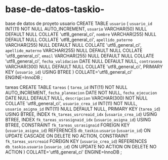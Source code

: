 # base-de-datos-taskio-
base de datos de proyeto
usuario 
CREATE TABLE `usuario` (
	`usuario_id` INT(11) NOT NULL AUTO_INCREMENT,
	`usuario` VARCHAR(50) NULL DEFAULT NULL COLLATE 'utf8_general_ci',
	`nombre` VARCHAR(255) NULL DEFAULT NULL COLLATE 'utf8_general_ci',
	`apellido_paterno` VARCHAR(255) NULL DEFAULT NULL COLLATE 'utf8_general_ci',
	`apellido_materno` VARCHAR(255) NULL DEFAULT NULL COLLATE 'utf8_general_ci',
	`email` VARCHAR(255) NULL DEFAULT NULL COLLATE 'utf8_general_ci',
	`fecha_validacion` DATE NULL DEFAULT NULL,
	`contrasena` VARCHAR(300) NULL DEFAULT NULL COLLATE 'utf8_general_ci',
	PRIMARY KEY (`usuario_id`) USING BTREE
)
COLLATE='utf8_general_ci'
ENGINE=InnoDB
;

tareas 
CREATE TABLE `tareas` (
	`tarea_id` INT(11) NOT NULL AUTO_INCREMENT,
	`fecha_planeacion` DATE NOT NULL,
	`fecha_ejecucion` DATE NULL DEFAULT NULL,
	`descripcion` VARCHAR(300) NOT NULL COLLATE 'utf8_general_ci',
	`usuario_crea_id` INT(11) NOT NULL,
	`usuario_asigna_id` INT(11) NULL DEFAULT NULL,
	PRIMARY KEY (`tarea_id`) USING BTREE,
	INDEX `fk_tareas_usrcreaid_idx` (`usuario_crea_id`) USING BTREE,
	INDEX `fk_tareas_usrasignaid_idx` (`usuario_asigna_id`) USING BTREE,
	CONSTRAINT `fk_tareas_usrasignaid` FOREIGN KEY (`usuario_asigna_id`) REFERENCES `db_taskio`.`usuario` (`usuario_id`) ON UPDATE CASCADE ON DELETE NO ACTION,
	CONSTRAINT `fk_tareas_usrcreaid` FOREIGN KEY (`usuario_crea_id`) REFERENCES `db_taskio`.`usuario` (`usuario_id`) ON UPDATE NO ACTION ON DELETE NO ACTION
)
COLLATE='utf8_general_ci'
ENGINE=InnoDB
;

